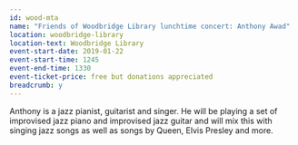 ```yaml
---
id: wood-mta
name: "Friends of Woodbridge Library lunchtime concert: Anthony Awad"
location: woodbridge-library
location-text: Woodbridge Library
event-start-date: 2019-01-22
event-start-time: 1245
event-end-time: 1330
event-ticket-price: free but donations appreciated
breadcrumb: y
---
```


Anthony is a jazz pianist, guitarist and singer. He will be playing a set of improvised jazz piano and improvised jazz guitar and will mix this with singing jazz songs as well as songs by Queen, Elvis Presley and more.
